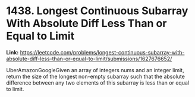 # 1438. Longest Continuous Subarray With Absolute Diff Less Than or Equal to Limit

**Link:** https://leetcode.com/problems/longest-continuous-subarray-with-absolute-diff-less-than-or-equal-to-limit/submissions/1627676652/

UberAmazonGoogleGiven an array of integers nums and an integer limit, return the size of the longest non-empty subarray such that the absolute difference between any two elements of this subarray is less than or equal to limit.


